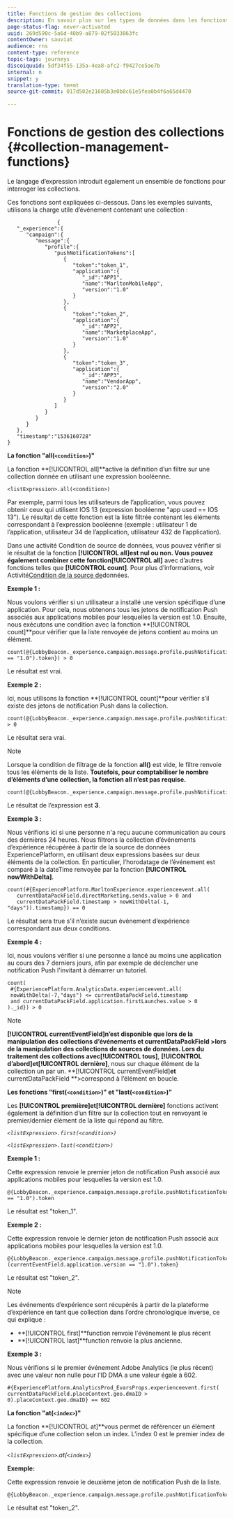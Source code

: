 ```yaml
---
title: Fonctions de gestion des collections
description: En savoir plus sur les types de données dans les fonctions de gestion des collections
page-status-flag: never-activated
uuid: 269d590c-5a6d-40b9-a879-02f5033863fc
contentOwner: sauviat
audience: rns
content-type: reference
topic-tags: journeys
discoiquuid: 5df34f55-135a-4ea8-afc2-f9427ce5ae7b
internal: n
snippet: y
translation-type: tm+mt
source-git-commit: 017d502e21605b3e0b8c61e5fea0b4f6a65d4470

---
```



# Fonctions de gestion des collections {#collection-management-functions}

Le langage d’expression introduit également un ensemble de fonctions pour interroger les collections.

Ces fonctions sont expliquées ci-dessous. Dans les exemples suivants, utilisons la charge utile d’événement contenant une collection :

```
                { 
   "_experience":{ 
      "campaign":{ 
         "message":{ 
            "profile":{ 
               "pushNotificationTokens":[ 
                  { 
                     "token":"token_1",
                     "application":{ 
                        "_id":"APP1",
                        "name":"MarltonMobileApp",
                        "version":"1.0"
                     }
                  },
                  { 
                     "token":"token_2",
                     "application":{ 
                        "_id":"APP2",
                        "name":"MarketplaceApp",
                        "version":"1.0"
                     }
                  },
                  { 
                     "token":"token_3",
                     "application":{ 
                        "_id":"APP3",
                        "name":"VendorApp",
                        "version":"2.0"
                     }
                  }
               ]
            }
         }
      }
   },
   "timestamp":"1536160728"
}
```

**La fonction &quot;all(`<condition>`)&quot;**

La fonction **[!UICONTROL all]**active la définition d’un filtre sur une collection donnée en utilisant une expression booléenne.

```
<listExpression>.all(<condition>)
```

Par exemple, parmi tous les utilisateurs de l’application, vous pouvez obtenir ceux qui utilisent IOS 13 (expression booléenne &quot;app used == IOS 13&quot;). Le résultat de cette fonction est la liste filtrée contenant les éléments correspondant à l’expression booléenne (exemple : utilisateur 1 de l’application, utilisateur 34 de l’application, utilisateur 432 de l’application).

Dans une activité Condition de source de données, vous pouvez vérifier si le résultat de la fonction **[!UICONTROL all]**est nul ou non. Vous pouvez également combiner cette fonction**[!UICONTROL  all]** avec d’autres fonctions telles que **[!UICONTROL count]**. Pour plus d’informations, voir Activité[Condition de la source de](../building-journeys/condition-activity.md#data_source_condition)données.

**Exemple 1 :**

Nous voulons vérifier si un utilisateur a installé une version spécifique d’une application. Pour cela, nous obtenons tous les jetons de notification Push associés aux applications mobiles pour lesquelles la version est 1.0. Ensuite, nous exécutons une condition avec la fonction **[!UICONTROL count]**pour vérifier que la liste renvoyée de jetons contient au moins un élément.

```
count(@{LobbyBeacon._experience.campaign.message.profile.pushNotificationTokens.all(currentEventField.application.version == "1.0").token}) > 0
```

Le résultat est vrai.

**Exemple 2 :**

Ici, nous utilisons la fonction **[!UICONTROL count]**pour vérifier s’il existe des jetons de notification Push dans la collection.

```
count(@{LobbyBeacon._experience.campaign.message.profile.pushNotificationTokens.all().token}) > 0
```

Le résultat sera vrai.

<!--Alternatively, you can check if there is no token in the collection:

   ```
   count(@{LobbyBeacon._experience.campaign.message.profile.pushNotificationTokens.all().token}) == 0
   ```

The result will be false.

Here we use the count function in a condition to count the number of push notification tokens in the event.

`count(@{LobbyBeacon._experience.campaign.message.profile.pushNotificationTokens.all().token})`

The result is true.

Note that when the condition in the **all()** function is empty, the filter will return all the elements in the list. Hence, the expression above is equivalent to:

`count(@{LobbyBeacon._experience.campaign.message.profile.pushNotificationTokens.application.name})`

In both cases, the result of the expression is **3**.

A query of experience events recorded on the platform may or may not include the current event that triggered the current Journey. This will depend on the relative processing time with which Journey Orchestration sees an event and started evaluating conditions, versus the time it takes for that event to be ingested into the platform. For example, when using the .all() syntax to query experience events from the platform, we recommend enforcing the exclusion of the current event (by requiring an
earlier timestamp) in order to only consider prior events.-->

>[!NOTE]
>
>Lorsque la condition de filtrage de la fonction **all()** est vide, le filtre renvoie tous les éléments de la liste. **Toutefois, pour comptabiliser le nombre d’éléments d’une collection, la fonction all n’est pas requise.**


```
count(@{LobbyBeacon._experience.campaign.message.profile.pushNotificationTokens.token})
```

Le résultat de l’expression est **3**.

**Exemple 3 :**

Nous vérifions ici si une personne n&#39;a reçu aucune communication au cours des dernières 24 heures. Nous filtrons la collection d’événements d’expérience récupérée à partir de la source de données ExperiencePlatform, en utilisant deux expressions basées sur deux éléments de la collection. En particulier, l’horodatage de l’événement est comparé à la dateTime renvoyée par la fonction **[!UICONTROL nowWithDelta]**.

```
count(#{ExperiencePlatform.MarltonExperience.experienceevent.all(
   currentDataPackField.directMarketing.sends.value > 0 and
   currentDataPackField.timestamp > nowWithDelta(-1, "days")).timestamp}) == 0
```

Le résultat sera true s’il n’existe aucun événement d’expérience correspondant aux deux conditions.

**Exemple 4 :**

Ici, nous voulons vérifier si une personne a lancé au moins une application au cours des 7 derniers jours, afin par exemple de déclencher une notification Push l&#39;invitant à démarrer un tutoriel.

```
count(
 #{ExperiencePlatform.AnalyticsData.experienceevent.all(
 nowWithDelta(-7,"days") <= currentDataPackField.timestamp
 and currentDataPackField.application.firstLaunches.value > 0
)._id}) > 0
```


<!--**"All + Count" example 4:** here we use the count function in a boolean expression to see if there is push notification tokens in the collection.

`count(@{LobbyBeacon._experience.campaign.message.profile.pushNotificationTokens.all().application.name}) > 0`

The result will be:

`true`

Alternatively, you can check if there is NO token in the collection:

`count(@{LobbyBeacon._experience.campaign.message.profile.pushNotificationTokens.all().application.name}) =0`

The result will be:

`false`-->

>[!NOTE]
>
>**[!UICONTROL currentEventField]**n’est disponible que lors de la manipulation des collections d’événements et** currentDataPackField **>lors de la manipulation des collections de sources de données. Lors du traitement des collections avec**[!UICONTROL  tous]**, **[!UICONTROL d’abord]**et**[!UICONTROL  dernière]**, nous
>sur chaque élément de la collection un par un. **[!UICONTROL currentEventField]**et** currentDataPackField **>correspond à l’élément en boucle.

**Les fonctions &quot;first(`<condition>`)&quot; et &quot;last(`<condition>`)&quot;**

Les **[!UICONTROL première]**et**[!UICONTROL  dernière]** fonctions activent également la définition d’un filtre sur la collection tout en renvoyant le premier/dernier élément de la liste qui répond au filtre.

_`<listExpression>.first(<condition>)`_

_`<listExpression>.last(<condition>)`_

**Exemple 1 :**

Cette expression renvoie le premier jeton de notification Push associé aux applications mobiles pour lesquelles la version est 1.0.

```
@{LobbyBeacon._experience.campaign.message.profile.pushNotificationTokens.first(currentEventField.application.version == "1.0").token
```

Le résultat est &quot;token_1&quot;.

**Exemple 2 :**

Cette expression renvoie le dernier jeton de notification Push associé aux applications mobiles pour lesquelles la version est 1.0.

```
@{LobbyBeacon._experience.campaign.message.profile.pushNotificationTokens.last&#8203;(currentEventField.application.version == "1.0").token}
```

Le résultat est &quot;token_2&quot;.

>[!NOTE]
>
>Les événements d’expérience sont récupérés à partir de la plateforme d’expérience en tant que collection dans l’ordre chronologique inverse, ce qui explique :
>* **[!UICONTROL first]**function renvoie l&#39;événement le plus récent
>* **[!UICONTROL last]**function renvoie la plus ancienne.


**Exemple 3 :**

Nous vérifions si le premier événement Adobe Analytics (le plus récent) avec une valeur non nulle pour l’ID DMA a une valeur égale à 602.

```
#{ExperiencePlatform.AnalyticsProd_EvarsProps.experienceevent.first(
currentDataPackField.placeContext.geo.dmaID > 0).placeContext.geo.dmaID} == 602
```

**La fonction &quot;at(`<index>`)&quot;**

La fonction **[!UICONTROL at]**vous permet de référencer un élément spécifique d’une collection selon un index.
L’index 0 est le premier index de la collection.

_`<listExpression>`.at(`<index>`)_

**Exemple:**

Cette expression renvoie le deuxième jeton de notification Push de la liste.

```
@{LobbyBeacon._experience.campaign.message.profile.pushNotificationTokens.at(1).token}
```

Le résultat est &quot;token_2&quot;.